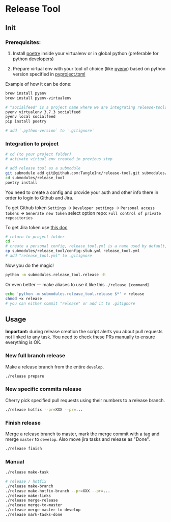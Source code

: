 # Release Tool

## Init

### Prerequisites:

1. Install [poetry](https://github.com/sdispater/poetry) inside your virtualenv or in global python (preferable for python developers)

2. Prepare virtual env with your tool of choice (like [pyenv](https://github.com/pyenv/pyenv)) based on python version specified in [pyproject.toml](./pyproject.toml)

Example of how it can be done:

```bash
brew install pyenv
brew install pyenv-virtualenv

# "socialfeed" is a project name where we are integrating release-tools
pyenv virtualenv 3.7.3 socialfeed
pyenv local socialfeed
pip install poetry

# add `.python-version` to `.gitignore`
```

### Integration to project

```bash
# cd (to your project folder)
# activate virtual env created in previous step

# add release tool as a submodule
git submodule add git@github.com:TangleInc/release-tool.git submodules/release_tool
cd submodules/release_tool
poetry install
```

You need to create a config and provide your auth and other info there in order to login to Github and Jira.

To get Github token `Settings` -> `Developer settings` -> `Personal access tokens` -> `Generate new token`
select option repo: `Full control of private repositories`

To get Jira token use [this doc](https://confluence.atlassian.com/cloud/api-tokens-938839638.html)

```bash
# return to project folder
cd -
# create a personal config, release_tool.yml is a name used by default, so it's strongly suggested
cp submodules/release_tool/config-stub.yml release_tool.yml
# add "release_tool.yml" to .gitignore 
```

Now you do the magic!

```bash
python -m submodules.release_tool.release -h
```

Or even better — make aliases to use it like this `./release [command]`

```bash
echo 'python -m submodules.release_tool.release $*' > release
chmod +x release
# you can either commit "release" or add it to .gitignore 
```

## Usage

**Important:** during release creation the script alerts you about pull requests not linked to any task. You need to check these PRs manually to ensure everything is OK.

### New full branch release

Make a release branch from the entire `develop`.

```bash
./release prepare
```

### New specific commits release

Cherry pick specified pull requests using their numbers to a release branch.

```bash
./release hotfix --pr=XXX --pr=...
```

### Finish release

Merge a release branch to master, mark the merge commit with a tag and merge `master` to `develop`. Also move jira tasks and release as "Done".

```bash
./release finish
```

### Manual
```bash
./release make-task

# release / hotfix
./release make-branch
./release make-hotfix-branch --pr=XXX --pr=...
./release make-links
./release merge-release
./release merge-to-master
./release merge-master-to-develop
./release mark-tasks-done


```
